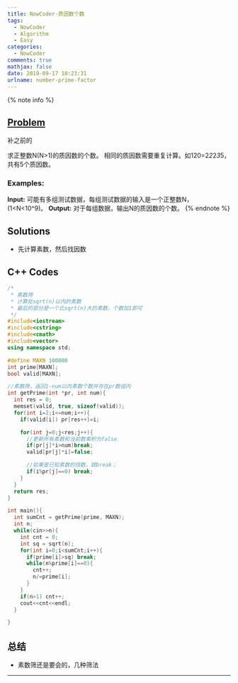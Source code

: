 ```yaml
---
title: NowCoder-质因数个数
tags:
  - NowCoder
  - Algorithm
  - Easy
categories:
  - NowCoder
comments: true
mathjax: false
date: 2019-09-17 10:23:31
urlname: number-prime-factor
---
```


<meta name="referrer" content="no-referrer" />

{% note info %}
## [Problem](https://www.nowcoder.com/practice/20426b85f7fc4ba8b0844cc04807fbd9?tpId=40&tqId=21338&tPage=1&rp=1&ru=/ta/kaoyan&qru=/ta/kaoyan/question-ranking)   
补之前的

求正整数N(N>1)的质因数的个数。 相同的质因数需要重复计算。如120=2*2*2*3*5，共有5个质因数。

### Examples:
**Input:**
可能有多组测试数据，每组测试数据的输入是一个正整数N，(1\<N\<10^9)。
**Output:**
对于每组数据，输出N的质因数的个数。
{% endnote %}
<!--more-->

## Solutions
- 先计算素数，然后找因数


## C++ Codes

```C++
/*
 * 素数筛
 * 计算处sqrt(n)以内的素数
 * 最后的部分是一个比sqrt(n)大的素数，个数加1即可
 */
#include<iostream>
#include<cstring>
#include<cmath>
#include<vector>
using namespace std;

#define MAXN 100000
int prime[MAXN];
bool valid[MAXN];

//素数筛，返回1-num以内素数个数并存在pr数组内
int getPrime(int *pr, int num){
  int res = 0;
  memset(valid, true, sizeof(valid));
  for(int i=2;i<=num;i++){
    if(valid[i]) pr[res++]=i;

    for(int j=0;j<res;j++){
      //更新所有素数和当前数乘积为false
      if(pr[j]*i>num)break;
      valid[pr[j]*i]=false;

      //如果是已知素数的倍数，就break；
      if(i%pr[j]==0) break;
    }
  }
  return res;
}

int main(){
  int sumCnt = getPrime(prime, MAXN);
  int n;
  while(cin>>n){
    int cnt = 0;
    int sq = sqrt(n);
    for(int i=0;i<sumCnt;i++){
      if(prime[i]>sq) break;
      while(n%prime[i]==0){
        cnt++;
        n/=prime[i];
      }
    }
    if(n>1) cnt++;
    cout<<cnt<<endl;
  }

}
```

## 总结
- 素数筛还是要会的，几种筛法 

------
